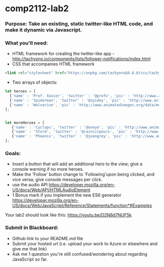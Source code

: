 # comp2112-lab2

### Purpose: Take an existing, static twitter-like HTML code, and make it dynamic via Javascript.

### What you'll need: 

* HTML framework for creating the twitter-like app - http://tachyons.io/components/lists/follower-notifications/index.html
* CSS that accompanies HTML framework 
```html 
<link rel="stylesheet" href="https://unpkg.com/tachyons@4.8.0/css/tachyons.min.css"/>
```
* Two arrays of objects:

```js
let heroes = [
  {'name' : 'Prof. Xavier', 'twitter' : '@profx', 'pic' : 'http://www.animatedimages.org/data/media/450/animated-marvel-avatar-image-0004.gif'},
  {'name' : 'Spiderman', 'twitter' : '@spidey', 'pic' : 'http://www.animatedimages.org/data/media/450/animated-marvel-avatar-image-0008.gif'},  
  {'name' : 'Wolverine', 'pic' : 'http://www.animatedimages.org/data/media/450/animated-marvel-avatar-image-0011.gif', 'twitter' : '@logan' }
];


let moreHeroes = [
   {'name' : 'Cyclops', 'twitter' : '@oneye', 'pic' : 'http://www.animatedimages.org/data/media/450/animated-marvel-avatar-image-0005.gif'},
   {'name' : 'Storm', 'twitter' : '@rainsitpours', 'pic' : 'http://www.animatedimages.org/data/media/450/animated-marvel-avatar-image-0007.gif'},
   {'name' : 'Phoenix', 'twitter' : '@jeangrey', 'pic' : 'http://www.animatedimages.org/data/media/450/animated-marvel-avatar-image-0016.gif'}
];
```

### Goals:
* Insert a button that will add an additional hero to the view; give a console warning if no more heroes.
* Make the 'Follow' button change to 'Following'upon being clicked, and vice versa; give console messages per click.
* use the audio API https://developer.mozilla.org/en-US/docs/Web/API/HTMLAudioElement
* 1 Bonus mark if you implement the new ES6 generator https://developer.mozilla.org/en-US/docs/Web/JavaScript/Reference/Statements/function*#Examples

Your lab2 should look like this: https://youtu.be/D2N8d7NUF5k 

### Submit in Blackboard:
* Github link to your README.md file
* Submit your hosted url (i.e. upload your work to Azure or elsewhere and give me that link)
* Ask me 1 question you're still confused/wondering about regarding JavaScript so far.
